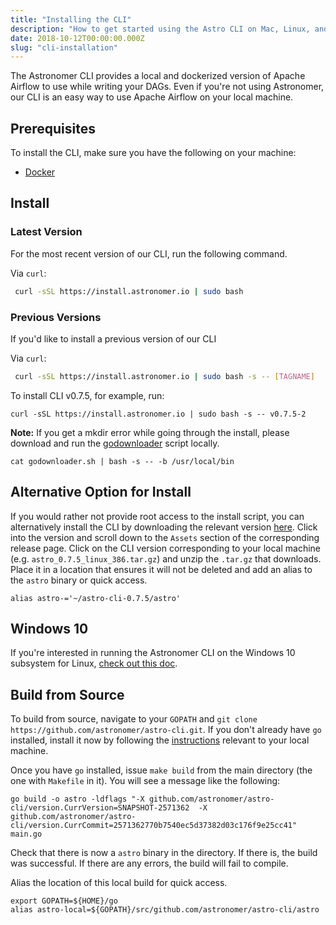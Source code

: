 ```yaml
---
title: "Installing the CLI"
description: "How to get started using the Astro CLI on Mac, Linux, and Windows."
date: 2018-10-12T00:00:00.000Z
slug: "cli-installation"
---
```


The Astronomer CLI provides a local and dockerized version of Apache Airflow to use while writing your DAGs. Even if you're not using Astronomer, our CLI is an easy way to use Apache Airflow on your local machine.

## Prerequisites

To install the CLI, make sure you have the following on your machine:

- [Docker](https://www.docker.com/)

## Install

### Latest Version

For the most recent version of our CLI, run the following command.

Via `curl`:

  ```bash
   curl -sSL https://install.astronomer.io | sudo bash
   ```

### Previous Versions

If you'd like to install a previous version of our CLI

Via `curl`:
   ```bash
    curl -sSL https://install.astronomer.io | sudo bash -s -- [TAGNAME]
   ```

To install CLI v0.7.5, for example, run:
   ```
curl -sSL https://install.astronomer.io | sudo bash -s -- v0.7.5-2
   ```

**Note:** If you get a mkdir error while going through the install, please download and run the [godownloader](https://raw.githubusercontent.com/astronomer/astro-cli/master/godownloader.sh) script locally.

    cat godownloader.sh | bash -s -- -b /usr/local/bin

## Alternative Option for Install
If you would rather not provide root access to the install script, you can alternatively install the CLI by downloading the relevant version [here](https://github.com/astronomer/astro-cli/tags). Click into the version and scroll down to the `Assets` section of the corresponding release page. Click on the CLI version corresponding to your local machine (e.g. `astro_0.7.5_linux_386.tar.gz`) and unzip the `.tar.gz` that downloads. Place it in a location that ensures it will not be deleted and add an alias to the `astro` binary or quick access.

```
alias astro-='~/astro-cli-0.7.5/astro'
```

## Windows 10

If you're interested in running the Astronomer CLI on the Windows 10 subsystem for Linux, [check out this doc](https://astronomer.io/docs/cli-installation-windows-10).

## Build from Source
To build from source, navigate to your `GOPATH` and `git clone https://github.com/astronomer/astro-cli.git`. If you don't already have `go` installed, install it now by following the [instructions](https://golang.org/doc/install) relevant to your local machine.

Once you have `go` installed, issue `make build` from the main directory (the one with `Makefile` in it). You will  see a message like the following:
```
go build -o astro -ldflags "-X github.com/astronomer/astro-cli/version.CurrVersion=SNAPSHOT-2571362  -X github.com/astronomer/astro-cli/version.CurrCommit=2571362770b7540ec5d37382d03c176f9e25cc41" main.go
```
Check that there is now a `astro` binary in the directory. If there is, the build was successful. If there are any errors, the build will fail to compile.

Alias the location of this local build for quick access.
```
export GOPATH=${HOME}/go
alias astro-local=${GOPATH}/src/github.com/astronomer/astro-cli/astro
```
